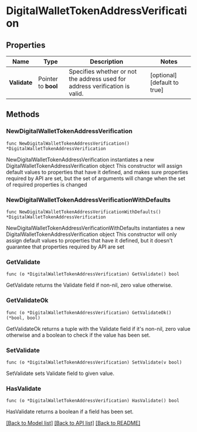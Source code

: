 # DigitalWalletTokenAddressVerification

## Properties

Name | Type | Description | Notes
------------ | ------------- | ------------- | -------------
**Validate** | Pointer to **bool** | Specifies whether or not the address used for address verification is valid. | [optional] [default to true]

## Methods

### NewDigitalWalletTokenAddressVerification

`func NewDigitalWalletTokenAddressVerification() *DigitalWalletTokenAddressVerification`

NewDigitalWalletTokenAddressVerification instantiates a new DigitalWalletTokenAddressVerification object
This constructor will assign default values to properties that have it defined,
and makes sure properties required by API are set, but the set of arguments
will change when the set of required properties is changed

### NewDigitalWalletTokenAddressVerificationWithDefaults

`func NewDigitalWalletTokenAddressVerificationWithDefaults() *DigitalWalletTokenAddressVerification`

NewDigitalWalletTokenAddressVerificationWithDefaults instantiates a new DigitalWalletTokenAddressVerification object
This constructor will only assign default values to properties that have it defined,
but it doesn't guarantee that properties required by API are set

### GetValidate

`func (o *DigitalWalletTokenAddressVerification) GetValidate() bool`

GetValidate returns the Validate field if non-nil, zero value otherwise.

### GetValidateOk

`func (o *DigitalWalletTokenAddressVerification) GetValidateOk() (*bool, bool)`

GetValidateOk returns a tuple with the Validate field if it's non-nil, zero value otherwise
and a boolean to check if the value has been set.

### SetValidate

`func (o *DigitalWalletTokenAddressVerification) SetValidate(v bool)`

SetValidate sets Validate field to given value.

### HasValidate

`func (o *DigitalWalletTokenAddressVerification) HasValidate() bool`

HasValidate returns a boolean if a field has been set.


[[Back to Model list]](../README.md#documentation-for-models) [[Back to API list]](../README.md#documentation-for-api-endpoints) [[Back to README]](../README.md)


